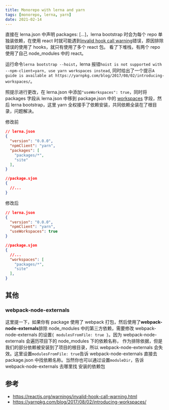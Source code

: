 ```yaml
---
title: Monorepo with lerna and yarn
tags: [monorepo, lerna, yarn]
date: 2021-02-14
---
```


直接在 lerna.json 中声明 packages: [...]，lerna bootstrap 时会为每个 repo 单独装依赖，在使用 react 时就可能遇到[invalid hook call warning](https://reactjs.org/warnings/invalid-hook-call-warning.html)错误，原因排除错误的使用了 hooks，就只有使用了多个 react 包。
看了下堆栈，有两个 repo 使用了自己 node_modules 中的 react。

运行命令`lerna bootstrap --hoist`，lerna 报错`hoist is not supported with --npm-client=yarn, use yarn workspaces instead`, 同时给出了一个提示`A guide is available at https://yarnpkg.com/blog/2017/08/02/introducing-workspaces/`。

照提示进行更改，在 lerna.json 中添加`"useWorkspaces": true`，同时将 packages 字段从 lerna.json 中移到 package.json 中的 [workspaces](https://docs.npmjs.com/cli/v7/configuring-npm/package-json#workspaces) 字段，然后 lerna bootstrap，这里 yarn 全权接手了依赖安装，共同依赖全装在了根目录，问题解决。

修改前

```json
// lerna.json
{
  "version": "0.0.0",
  "npmClient": "yarn",
  "packages": [
    "packages/*",
    "site"
  ],
}

//package.sjon
{
  //...
}
```

修改后

```json
// lerna.json
{
  "version": "0.0.0",
  "npmClient": "yarn",
  "useWorkspaces": true
}

//package.sjon
{
  //...
  "workspaces": [
    "packages/*",
    "site"
  ],
}
```

## 其他

### webpack-node-externals

这里提一下，如果你有 package 使用了 webpack 打包，然后使用了**webpack-node-externals**排除 node_modules 中的第三方依赖，需要修改 webpack-node-externals 的设置`{ modulesFromFile: true }`。因为 webpack-node-externals 会遍历项目下的 node_modules 下的依赖名称，
作为排除依据，但是我们的部分依赖被安装到了项目的根目录，所以 webpack-node-externals 会失效。这里设置`modulesFromFile: true`告诉
webpack-node-externals 直接去 package.json 中找依赖名称。当然你也可以通过设置`moduleDir`，告诉 webpack-node-externals 去哪里找
安装的依赖包

## 参考

- https://reactjs.org/warnings/invalid-hook-call-warning.html
- https://yarnpkg.com/blog/2017/08/02/introducing-workspaces/
